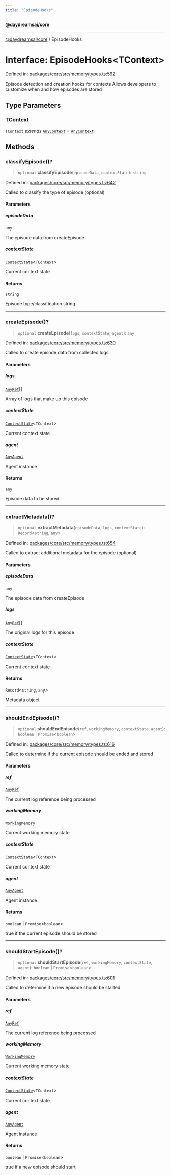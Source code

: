 ```yaml
---
title: "EpisodeHooks"
---
```


[**@daydreamsai/core**](./api-reference.md)

***

[@daydreamsai/core](./api-reference.md) / EpisodeHooks

# Interface: EpisodeHooks\<TContext\>

Defined in: [packages/core/src/memory/types.ts:592](https://github.com/dojoengine/daydreams/blob/cade502c379b7b9e103832026447c86310638fce/packages/core/src/memory/types.ts#L592)

Episode detection and creation hooks for contexts
Allows developers to customize when and how episodes are stored

## Type Parameters

### TContext

`TContext` *extends* [`AnyContext`](./AnyContext.md) = [`AnyContext`](./AnyContext.md)

## Methods

### classifyEpisode()?

> `optional` **classifyEpisode**(`episodeData`, `contextState`): `string`

Defined in: [packages/core/src/memory/types.ts:642](https://github.com/dojoengine/daydreams/blob/cade502c379b7b9e103832026447c86310638fce/packages/core/src/memory/types.ts#L642)

Called to classify the type of episode (optional)

#### Parameters

##### episodeData

`any`

The episode data from createEpisode

##### contextState

[`ContextState`](./ContextState.md)\<`TContext`\>

Current context state

#### Returns

`string`

Episode type/classification string

***

### createEpisode()?

> `optional` **createEpisode**(`logs`, `contextState`, `agent`): `any`

Defined in: [packages/core/src/memory/types.ts:630](https://github.com/dojoengine/daydreams/blob/cade502c379b7b9e103832026447c86310638fce/packages/core/src/memory/types.ts#L630)

Called to create episode data from collected logs

#### Parameters

##### logs

[`AnyRef`](./AnyRef.md)[]

Array of logs that make up this episode

##### contextState

[`ContextState`](./ContextState.md)\<`TContext`\>

Current context state

##### agent

[`AnyAgent`](./AnyAgent.md)

Agent instance

#### Returns

`any`

Episode data to be stored

***

### extractMetadata()?

> `optional` **extractMetadata**(`episodeData`, `logs`, `contextState`): `Record`\<`string`, `any`\>

Defined in: [packages/core/src/memory/types.ts:654](https://github.com/dojoengine/daydreams/blob/cade502c379b7b9e103832026447c86310638fce/packages/core/src/memory/types.ts#L654)

Called to extract additional metadata for the episode (optional)

#### Parameters

##### episodeData

`any`

The episode data from createEpisode

##### logs

[`AnyRef`](./AnyRef.md)[]

The original logs for this episode

##### contextState

[`ContextState`](./ContextState.md)\<`TContext`\>

Current context state

#### Returns

`Record`\<`string`, `any`\>

Metadata object

***

### shouldEndEpisode()?

> `optional` **shouldEndEpisode**(`ref`, `workingMemory`, `contextState`, `agent`): `boolean` \| `Promise`\<`boolean`\>

Defined in: [packages/core/src/memory/types.ts:616](https://github.com/dojoengine/daydreams/blob/cade502c379b7b9e103832026447c86310638fce/packages/core/src/memory/types.ts#L616)

Called to determine if the current episode should be ended and stored

#### Parameters

##### ref

[`AnyRef`](./AnyRef.md)

The current log reference being processed

##### workingMemory

[`WorkingMemory`](./WorkingMemory.md)

Current working memory state

##### contextState

[`ContextState`](./ContextState.md)\<`TContext`\>

Current context state

##### agent

[`AnyAgent`](./AnyAgent.md)

Agent instance

#### Returns

`boolean` \| `Promise`\<`boolean`\>

true if the current episode should be stored

***

### shouldStartEpisode()?

> `optional` **shouldStartEpisode**(`ref`, `workingMemory`, `contextState`, `agent`): `boolean` \| `Promise`\<`boolean`\>

Defined in: [packages/core/src/memory/types.ts:601](https://github.com/dojoengine/daydreams/blob/cade502c379b7b9e103832026447c86310638fce/packages/core/src/memory/types.ts#L601)

Called to determine if a new episode should be started

#### Parameters

##### ref

[`AnyRef`](./AnyRef.md)

The current log reference being processed

##### workingMemory

[`WorkingMemory`](./WorkingMemory.md)

Current working memory state

##### contextState

[`ContextState`](./ContextState.md)\<`TContext`\>

Current context state

##### agent

[`AnyAgent`](./AnyAgent.md)

Agent instance

#### Returns

`boolean` \| `Promise`\<`boolean`\>

true if a new episode should start
